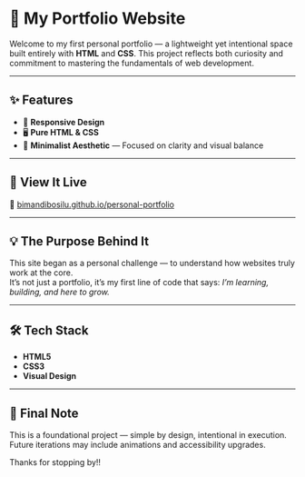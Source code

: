# 🌟 My Portfolio Website

Welcome to my first personal portfolio — a lightweight yet intentional space built entirely with **HTML** and **CSS**. This project reflects both curiosity and commitment to mastering the fundamentals of web development.

---

## ✨ Features

- 📱 **Responsive Design**
- 🖥️ **Pure HTML & CSS** 
- 🎨 **Minimalist Aesthetic** — Focused on clarity and visual balance  

---

## 🚀 View It Live

🔗 [bimandibosilu.github.io/personal-portfolio](https://bimandibosilu.github.io/personal-portfolio/)

---

## 💡 The Purpose Behind It

This site began as a personal challenge — to understand how websites truly work at the core.  
It’s not just a portfolio, it’s my first line of code that says: *I’m learning, building, and here to grow.*

---

## 🛠️ Tech Stack

- **HTML5** 
- **CSS3** 
- **Visual Design** 

---

## 🤍 Final Note

This is a foundational project — simple by design, intentional in execution. Future iterations may include animations and accessibility upgrades.

Thanks for stopping by!!
